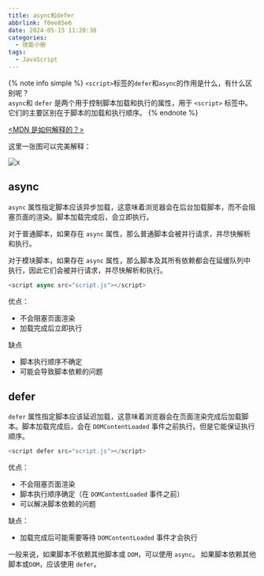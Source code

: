 ```yaml
---
title: async和defer
abbrlink: f0ee85e6
date: 2024-05-15 11:20:38
categories:
  - 技能小册
tags:
  - JavaScript 
---
```


{% note info simple %}
`<script>`标签的`defer`和`async`的作用是什么，有什么区别呢？  
`async`和 `defer` 是两个用于控制脚本加载和执行的属性，用于 `<script>` 标签中。它们的主要区别在于脚本的加载和执行顺序。
{% endnote %}


[<MDN 是如何解释的？>](https://developer.mozilla.org/zh-CN/docs/Web/HTML/Element/script)

这里一张图可以完美解释：

![x](https://wangxiaoze-view.github.io/picx-images-hosting/images/avoid-render-blocking-javascript-with-async-defer.51e79lydsy.webp)

## async

`async` 属性指定脚本应该异步加载，这意味着浏览器会在后台加载脚本，而不会阻塞页面的渲染。脚本加载完成后，会立即执行。

对于普通脚本，如果存在 `async` 属性，那么普通脚本会被并行请求，并尽快解析和执行。

对于模块脚本，如果存在 `async` 属性，那么脚本及其所有依赖都会在延缓队列中执行，因此它们会被并行请求，并尽快解析和执行。

```js
<script async src="script.js"></script>
```

优点：

- 不会阻塞页面渲染
- 加载完成后立即执行

缺点

- 脚本执行顺序不确定
- 可能会导致脚本依赖的问题

## defer

`defer` 属性指定脚本应该延迟加载，这意味着浏览器会在页面渲染完成后加载脚本。脚本加载完成后，会在 `DOMContentLoaded` 事件之前执行。但是它能保证执行顺序。

```js
<script defer src="script.js"></script>
```

优点：

- 不会阻塞页面渲染
- 脚本执行顺序确定（在 `DOMContentLoaded` 事件之前）
- 可以解决脚本依赖的问题

缺点：

- 加载完成后可能需要等待 `DOMContentLoaded` 事件才会执行

一般来说，如果脚本不依赖其他脚本或 `DOM`，可以使用 `async`。 如果脚本依赖其他脚本或`DOM`，应该使用 `defer`。
